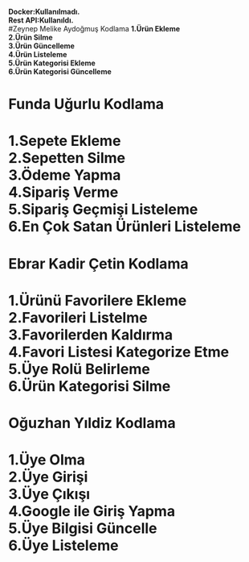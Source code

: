 <b>Docker:Kullanılmadı.</b><br>
<b>Rest API:Kullanıldı.</b><br>
#Zeynep Melike Aydoğmuş Kodlama
<b>1.Ürün Ekleme</b><br>
<b>2.Ürün Silme</b><br>
<b>3.Ürün Güncelleme</b><br>
<b>4.Ürün Listeleme</b><br>
<b>5.Ürün Kategorisi Ekleme</b><br>
<b>6.Ürün Kategorisi Güncelleme</b><br>
<h1>Funda Uğurlu Kodlama<h1>
<b>1.Sepete Ekleme</b><br>
<b>2.Sepetten Silme</b><br>
<b>3.Ödeme Yapma</b><br>
<b>4.Sipariş Verme</b><br>
<b>5.Sipariş Geçmişi Listeleme</b><br>
<b>6.En Çok Satan Ürünleri Listeleme</b><br>
<h1>Ebrar Kadir Çetin Kodlama<h1>
<b>1.Ürünü Favorilere Ekleme</b><br>
<b>2.Favorileri Listelme</b><br>
<b>3.Favorilerden Kaldırma</b><br>
<b>4.Favori Listesi Kategorize Etme</b><br>
<b>5.Üye Rolü Belirleme</b><br>
<b>6.Ürün Kategorisi Silme</b><br>
<h1>Oğuzhan Yıldiz Kodlama<h1>
<b>1.Üye Olma</b><br>
<b>2.Üye Girişi</b><br>
<b>3.Üye Çıkışı</b><br>
<b>4.Google ile Giriş Yapma</b><br>
<b>5.Üye Bilgisi Güncelle</b><br>
<b>6.Üye Listeleme</b><br>






